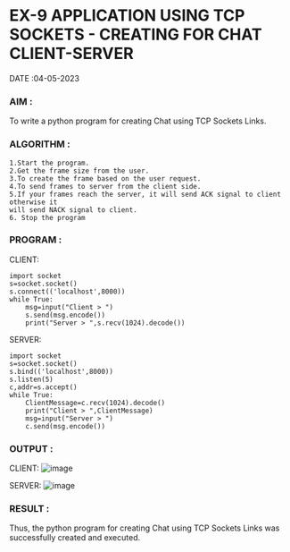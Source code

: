 # EX-9 APPLICATION USING TCP SOCKETS - CREATING FOR CHAT CLIENT-SERVER

DATE :04-05-2023

### AIM :
To write a python program for creating Chat using TCP Sockets Links.


### ALGORITHM :
```
1.Start the program.
2.Get the frame size from the user.
3.To create the frame based on the user request.
4.To send frames to server from the client side.
5.If your frames reach the server, it will send ACK signal to client otherwise it
will send NACK signal to client.
6. Stop the program
```
### PROGRAM :

CLIENT:
```
import socket
s=socket.socket()
s.connect(('localhost',8000))
while True:
    msg=input("Client > ")
    s.send(msg.encode())
    print("Server > ",s.recv(1024).decode())
```
SERVER:
```
import socket
s=socket.socket()
s.bind(('localhost',8000))
s.listen(5)
c,addr=s.accept()
while True:
    ClientMessage=c.recv(1024).decode()
    print("Client > ",ClientMessage)
    msg=input("Server > ")
    c.send(msg.encode())
```

### OUTPUT :

CLIENT:
![image](https://github.com/Thilagavathi7/EX-9/assets/119407159/095fc372-ec4e-478e-932a-f0909c1a2787)

SERVER:
![image](https://github.com/Thilagavathi7/EX-9/assets/119407159/c918a2e6-fc05-4a71-af24-8b7e70424e89)

### RESULT :
Thus, the python program for creating Chat using TCP Sockets Links was successfully created and executed.
